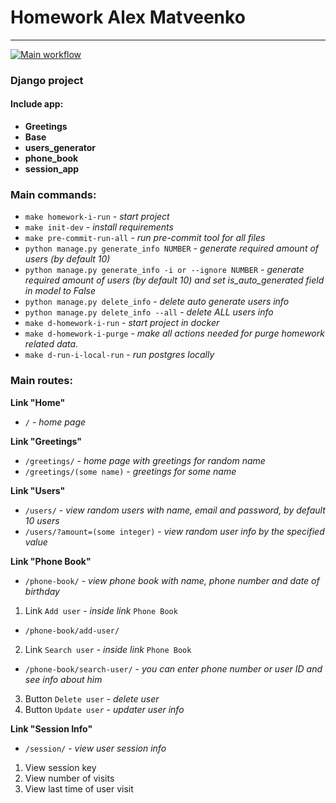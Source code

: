# Homework Alex Matveenko

***

[![Main workflow](https://github.com/hillel-i-python-pro-i-2022-08-26/homework_django__alex-matveenko/actions/workflows/main-workflow.yml/badge.svg)](https://github.com/hillel-i-python-pro-i-2022-08-26/homework_django__alex-matveenko/actions/workflows/main-workflow.yml)

### Django project

#### Include app:

* **Greetings**
* **Base**
* **users_generator**
* **phone_book**
* **session_app**

### Main commands:

* `make homework-i-run` - *start project*
* `make init-dev` - *install requirements*
* `make pre-commit-run-all` - *run pre-commit tool for all files*
* `python manage.py generate_info NUMBER` - *generate required amount of users (by default 10)*
* `python manage.py generate_info -i or --ignore NUMBER` - *generate required amount of users (by default 10) and set
  is_auto_generated field in model to False*
* `python manage.py delete_info` - *delete auto generate users info*
* `python manage.py delete_info --all` - *delete ALL users info*
* `make d-homework-i-run` - *start project in docker*
* `make d-homework-i-purge` - *make all actions needed for purge homework related data.*
* `make d-run-i-local-run` - *run postgres locally*
### Main routes:

**Link "Home"**

* `/` - *home page*

**Link "Greetings"**

* `/greetings/` - *home page with greetings for random name*
* `/greetings/(some name)` - *greetings for some name*

**Link "Users"**

* `/users/` - *view random users with name, email and password, by default 10 users*
* `/users/?amount=(some integer)` - *view random user info by the specified value*

**Link "Phone Book"**

* `/phone-book/` - *view phone book with name, phone number and date of birthday*

1) Link `Add user` - *inside link* `Phone Book`

* `/phone-book/add-user/`

2) Link `Search user` - *inside link* `Phone Book`

* `/phone-book/search-user/` - *you can enter phone number or user ID and see info about him*

3) Button `Delete user` - *delete user*
4) Button `Update user` - *updater user info*

**Link "Session Info"**

* `/session/` - *view user session info*

1) View session key
2) View number of visits
3) View last time of user visit